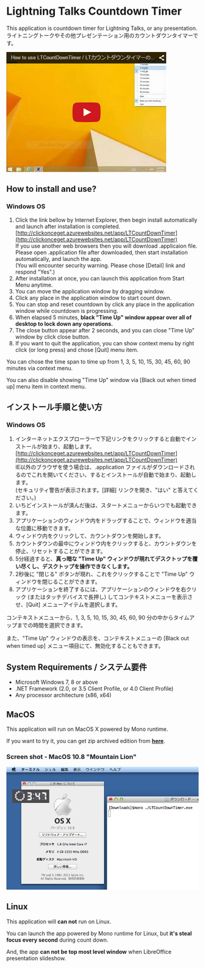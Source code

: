 # Lightning Talks Countdown Timer

This application is countdown timer for Lightning Talks, or any presentation.  
ライトニングトークやその他プレゼンテーション用のカウントダウンタイマーです。

[![Thumbnail of the movie about how to use](contents/thumbnail-of-the-movie-about-howtouse.png)](https://youtu.be/s4M4ew9CtpQ)

## How to install and use?

### Windows OS

1. Click the link bellow by Internet Explorer, then begin install automatically and launch after installation is completed.  
[http://clickonceget.azurewebsites.net/app/LTCountDownTimer](http://clickonceget.azurewebsites.net/app/LTCountDownTimer)  
If you use another web browsers then you will download .applicaion file. Please open .application file after downloaded, then start installation automatically, and launch the app.  
(You will encounter security warning. Please chose [Detail] link and respond "Yes".)
2. After installation at once, you can launch this application from Start Menu anytime.
3. You can move the application window by dragging window.
4. Click any place in the application window to start count down.
5. You can stop and reset countdown by click any place in the application window while countdown is progressing.
6. When elapsed 5 minutes, **black "Time Up" window appear over all of desktop to lock down any operations.**
7. The close button appear after 2 seconds, and you can close "Time Up" window by click close button.
8. If you want to quit the application, you can show context menu by right click (or long press) and chose [Quit] menu item.

You can chose the time span to time up from 1, 3, 5, 10, 15, 30, 45, 60, 90 minutes via context menu.

You can also disable showing "Time Up" window via [Black out when timed up] menu item in context menu.

## インストール手順と使い方

### Windows OS

1. インターネットエクスプローラーで下記リンクをクリックすると自動でインストールが始まり、起動します。  
[http://clickonceget.azurewebsites.net/app/LTCountDownTimer](http://clickonceget.azurewebsites.net/app/LTCountDownTimer)  
IE以外のブラウザを使う場合は、.application ファイルがダウンロードされるのでこれを開いてください、するとインストールが自動で始まり、起動します。  
(セキュリティ警告が表示されます。[詳細] リンクを開き、"はい" と答えてください。)
2. いちどインストールが済んだ後は、スタートメニューからいつでも起動できます。
3. アプリケーションのウィンドウ内をドラッグすることで、ウィンドウを適当な位置に移動できます。
4. ウィンドウ内をクリックして、カウントダウンを開始します。
5. カウントダウンの最中にウィンドウ内をクリックすると、カウントダウンを停止、リセットすることができます。
6. 5分経過すると、**真っ暗な "Time Up" ウィンドウが現れてデスクトップを覆い尽くし、デスクトップを操作できなくします。**
7. 2秒後に "閉じる" ボタンが現れ、これをクリックすることで "Time Up" ウィンドウを閉じることができます。
8. アプリケーションを終了するには、アプリケーションのウィンドウを右クリック (またはタッチデバイスで長押し) してコンテキストメニューを表示させ、[Quit] メニューアイテムを選択します。

コンテキストメニューから、1, 3, 5, 10, 15, 30, 45, 60, 90 分の中からタイムアップまでの時間を選択できます。

また、"Time Up" ウィンドウの表示を、コンテキストメニューの [Black out when timed up] メニュー項目にて、無効化することもできます。

## System Requirements / システム要件

- Microsoft Windows 7, 8 or above
- .NET Framework (2.0, or 3.5 Client Profile, or 4.0 Client Profile)
- Any processor architecture (x86, x64)

## MacOS

This application will run on MacOS X powered by Mono runtime.

If you want to try it, you can get zip archived edition from **[here](https://github.com/jsakamoto/Lightning-Talks-Countdown-Timer/releases)**.

### Screen shot - MacOS 10.8 "Mountain Lion"

![Running LTCountDwonTimer v4 on MacOSX](contents/Running-LTCountDwonTimer-v4-on-MacOSX.png)

## Linux

This application will **can not** run on Linux.

You can launch the app powered by Mono runtime for Linux, but **it's steal focus every second** during count down.

And, the app **can not be top most level window** when LibreOffice presentation slideshow.
